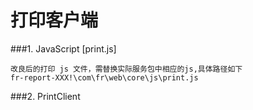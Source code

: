打印客户端
=========

###1. JavaScript [print.js]

    改良后的打印 js 文件，需替换实际服务包中相应的js,具体路径如下
    fr-report-XXX!\com\fr\web\core\js\print.js
    
###2. PrintClient

